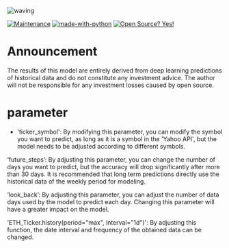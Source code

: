 ![waving](https://capsule-render.vercel.app/api?type=waving&height=200&text=Predict%20Crypto%20Price%20With%20LSTM&fontAlign=30&fontAlignY=40&color=gradient&fontSize=30)

[![Maintenance](https://img.shields.io/badge/Maintained%3F-yes-green.svg)](https://GitHub.com/Naereen/StrapDown.js/graphs/commit-activity) [![made-with-python](https://img.shields.io/badge/Made%20with-Python-1f425f.svg)](https://www.python.org/) [![Open Source? Yes!](https://badgen.net/badge/Open%20Source%20%3F/Yes%21/blue?icon=github)](https://github.com/Naereen/badges/)

# Announcement
The results of this model are entirely derived from deep learning predictions of historical data and do not constitute any investment advice. The author will not be responsible for any investment losses caused by open source.

# parameter
- 'ticker_symbol': By modifying this parameter, you can modify the symbol you want to predict, as long as it is a symbol in the 'Yahoo API', but the model needs to be adjusted according to different symbols.

‘future_steps’: By adjusting this parameter, you can change the number of days you want to predict, but the accuracy will drop significantly after more than 30 days. It is recommended that long term predictions directly use the historical data of the weekly period for modeling.

‘look_back’: By adjusting this parameter, you can adjust the number of data days used by the model to predict each day. Changing this parameter will have a greater impact on the model.

‘ETH_Ticker.history(period="max", interval="1d")': By adjusting this function, the date interval and frequency of the obtained data can be changed.
